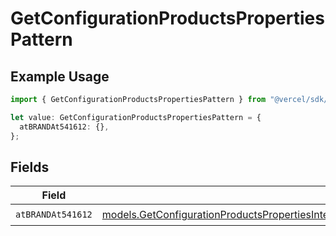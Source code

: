 # GetConfigurationProductsPropertiesPattern

## Example Usage

```typescript
import { GetConfigurationProductsPropertiesPattern } from "@vercel/sdk/models/getconfigurationproductsop.js";

let value: GetConfigurationProductsPropertiesPattern = {
  atBRANDAt541612: {},
};
```

## Fields

| Field                                                                                                                                                                                                                                          | Type                                                                                                                                                                                                                                           | Required                                                                                                                                                                                                                                       | Description                                                                                                                                                                                                                                    |
| ---------------------------------------------------------------------------------------------------------------------------------------------------------------------------------------------------------------------------------------------- | ---------------------------------------------------------------------------------------------------------------------------------------------------------------------------------------------------------------------------------------------- | ---------------------------------------------------------------------------------------------------------------------------------------------------------------------------------------------------------------------------------------------- | ---------------------------------------------------------------------------------------------------------------------------------------------------------------------------------------------------------------------------------------------- |
| `atBRANDAt541612`                                                                                                                                                                                                                              | [models.GetConfigurationProductsPropertiesIntegrationsResponse200ApplicationJSONResponseBodyProductsAtBRANDAt541612](../models/getconfigurationproductspropertiesintegrationsresponse200applicationjsonresponsebodyproductsatbrandat541612.md) | :heavy_check_mark:                                                                                                                                                                                                                             | N/A                                                                                                                                                                                                                                            |
